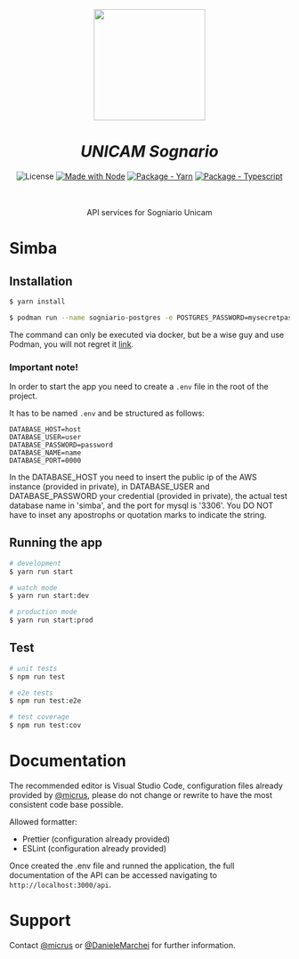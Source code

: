 <div id="top"></div>
<div align="center">
  
<img src="https://upload.wikimedia.org/wikipedia/it/b/bd/Logo_unicam.png" height="200">
  
# _UNICAM Sognario_

![License](https://img.shields.io/apm/l/vim-mode)
[![Made with Node](https://img.shields.io/badge/dynamic/json?label=node&query=%24.engines%5B%22node%22%5D&url=https%3A%2F%2Fraw.githubusercontent.com%2FMichaelCurrin%2Fbadge-generator%2Fmaster%2Fpackage.json)](https://nodejs.org "Go to Node.js homepage")
[![Package - Yarn](https://img.shields.io/badge/yarn->=1-blue?logo=yarn&logoColor=white)](https://classic.yarnpkg.com "Go to Yarn classic homepage")
[![Package - Typescript](https://img.shields.io/github/package-json/dependency-version/MichaelCurrin/badge-generator/dev/typescript?logo=typescript&logoColor=white)](https://www.npmjs.com/package/typescript "Go to TypeScript on NPM")

<br><br>
API services for Sogniario Unicam

</div>

# Simba

## Installation

```bash
$ yarn install
```

```bash
$ podman run --name sogniario-postgres -e POSTGRES_PASSWORD=mysecretpassword -p 5432:5432 -d postgres
```

The command can only be executed via docker, but be a wise guy and use Podman, you will not regret it [link](https://developers.redhat.com/articles/2023/08/03/3-advantages-docker-podman#_2__podman_s_kubeify_feature).

### Important note!

In order to start the app you need to create a `.env` file in the root of the project.

It has to be named `.env` and be structured as follows:

```
DATABASE_HOST=host
DATABASE_USER=user
DATABASE_PASSWORD=password
DATABASE_NAME=name
DATABASE_PORT=0000
```

In the DATABASE_HOST you need to insert the public ip of the AWS instance (provided in private), in DATABASE_USER and DATABASE_PASSWORD your credential (provided in private), the actual test database name in 'simba', and the port for mysql is '3306'. You DO NOT have to inset any apostrophs or quotation marks to indicate the string.

## Running the app

```bash
# development
$ yarn run start

# watch mode
$ yarn run start:dev

# production mode
$ yarn run start:prod
```

## Test

```bash
# unit tests
$ npm run test

# e2e tests
$ npm run test:e2e

# test coverage
$ npm run test:cov
```

# Documentation

The recommended editor is Visual Studio Code, configuration files already provided by [@micrus](https://github.com/micrus), please do not change or rewrite to have the most consistent code base possible.

Allowed formatter:

- Prettier (configuration already provided)
- ESLint (configuration already provided)

Once created the .env file and runned the application, the full documentation of the API can be accessed navigating to `http://localhost:3000/api`.

# Support

Contact [@micrus](https://github.com/micrus) or [@DanieleMarchei](https://github.com/DanieleMarchei) for further information.
